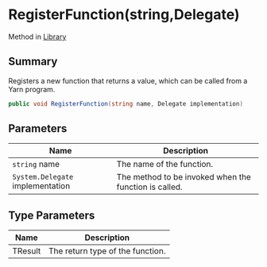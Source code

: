 # RegisterFunction(string,Delegate)

Method in [Library](yarn.library.md)

## Summary

Registers a new function that returns a value, which can be called from a Yarn program.

```csharp
public void RegisterFunction(string name, Delegate implementation)
```

## Parameters

| Name                             | Description                                           |
| -------------------------------- | ----------------------------------------------------- |
| `string` name                    | The name of the function.                             |
| `System.Delegate` implementation | The method to be invoked when the function is called. |

## Type Parameters

| Name    | Description                      |
| ------- | -------------------------------- |
| TResult | The return type of the function. |
